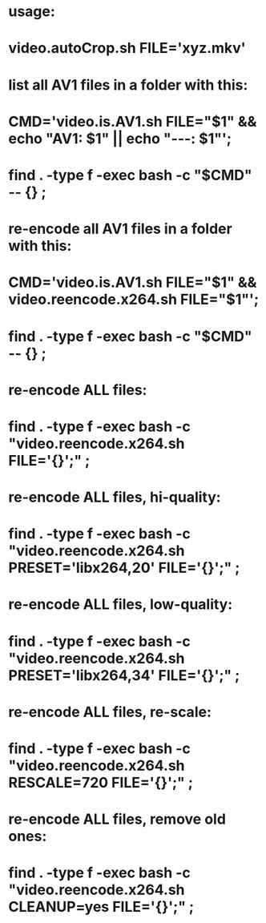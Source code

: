 
# usage:
# 	video.autoCrop.sh FILE='xyz.mkv'

# list all AV1 files in a folder with this:
#   CMD='video.is.AV1.sh FILE="$1" && echo "AV1: $1" || echo "---: $1"';
#   find . -type f -exec bash -c "$CMD" -- {} \;


# re-encode all AV1 files in a folder with this:
#   CMD='video.is.AV1.sh FILE="$1" && video.reencode.x264.sh FILE="$1"';
#   find . -type f -exec bash -c "$CMD" -- {} \;



# re-encode ALL files:
#   find . -type f -exec bash -c "video.reencode.x264.sh FILE='{}';" \;
# re-encode ALL files, hi-quality:
#   find . -type f -exec bash -c "video.reencode.x264.sh PRESET='libx264,20' FILE='{}';" \;

# re-encode ALL files, low-quality:
#   find . -type f -exec bash -c "video.reencode.x264.sh PRESET='libx264,34' FILE='{}';" \;
# re-encode ALL files, re-scale:
#   find . -type f -exec bash -c "video.reencode.x264.sh RESCALE=720 FILE='{}';" \;

# re-encode ALL files, remove old ones:
#   find . -type f -exec bash -c "video.reencode.x264.sh CLEANUP=yes FILE='{}';" \;
